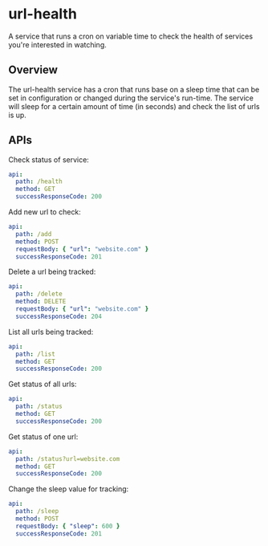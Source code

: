 # url-health

A service that runs a cron on variable time to check the health of services you're interested in watching.

## Overview

The url-health service has a cron that runs base on a sleep time that can be set in configuration or changed during the service's run-time. The service will sleep for a certain amount of time (in seconds) and check the list of urls is up.

## APIs

Check status of service:

```yaml
api:
  path: /health
  method: GET
  successResponseCode: 200
```

Add new url to check:

```yaml
api:
  path: /add
  method: POST
  requestBody: { "url": "website.com" }
  successResponseCode: 201
```

Delete a url being tracked:

```yaml
api:
  path: /delete
  method: DELETE
  requestBody: { "url": "website.com" }
  successResponseCode: 204
```

List all urls being tracked:

```yaml
api:
  path: /list
  method: GET
  successResponseCode: 200
```

Get status of all urls:

```yaml
api:
  path: /status
  method: GET
  successResponseCode: 200
```

Get status of one url:

```yaml
api:
  path: /status?url=website.com
  method: GET
  successResponseCode: 200
```

Change the sleep value for tracking:

```yaml
api:
  path: /sleep
  method: POST
  requestBody: { "sleep": 600 }
  successResponseCode: 201
```
